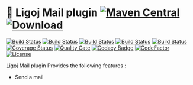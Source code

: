 # :link: Ligoj Mail plugin [![Maven Central](https://maven-badges.herokuapp.com/maven-central/org.ligoj.plugin/plugin-mail/badge.svg)](https://maven-badges.herokuapp.com/maven-central/org.ligoj.plugin/plugin-mail) [![Download](https://api.bintray.com/packages/ligoj/maven-repo/plugin-mail/images/download.svg) ](https://bintray.com/ligoj/maven-repo/plugin-mail/_latestVersion)

[![Build Status](https://travis-ci.org/ligoj/plugin-mail.svg?branch=master)](https://travis-ci.org/ligoj/plugin-mail)
[![Build Status](https://circleci.com/gh/ligoj/plugin-mail.svg?style=svg)](https://circleci.com/gh/ligoj/plugin-mail)
[![Build Status](https://codeship.com/projects/9eb96ee0-0032-0135-2257-76737245ebb2/status?branch=master)](https://codeship.com/projects/212488)
[![Build Status](https://semaphoreci.com/api/v1/ligoj/plugin-mail/branches/master/shields_badge.svg)](https://semaphoreci.com/ligoj/plugin-mail)
[![Build Status](https://ci.appveyor.com/api/projects/status/8925yfij6420xa6m/branch/master?svg=true)](https://ci.appveyor.com/project/ligoj/plugin-mail/branch/master)
[![Coverage Status](https://coveralls.io/repos/github/ligoj/plugin-mail/badge.svg?branch=master)](https://coveralls.io/github/ligoj/plugin-mail?branch=master)
[![Quality Gate](https://sonarcloud.io/api/badges/gate?key=org.ligoj.plugin:plugin-mail)](https://sonarcloud.io/dashboard/index/org.ligoj.plugin:plugin-mail)
[![Codacy Badge](https://api.codacy.com/project/badge/Grade/74bea6b3429d43b6a3deaf6d50811096)](https://www.codacy.com/app/ligoj/plugin-mail?utm_source=github.com&amp;utm_medium=referral&amp;utm_content=ligoj/plugin-mail&amp;utm_campaign=Badge_Grade)
[![CodeFactor](https://www.codefactor.io/repository/github/ligoj/plugin-mail/badge)](https://www.codefactor.io/repository/github/ligoj/plugin-mail)
[![License](http://img.shields.io/:license-mit-blue.svg)](http://gus.mit-license.org/)

[Ligoj](https://github.com/ligoj/ligoj) Mail plugin
Provides the following features :
- Send a mail

